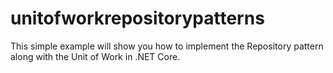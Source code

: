 # unitofworkrepositorypatterns
This simple example will show you how to implement the Repository pattern along with the Unit of Work in .NET Core.
